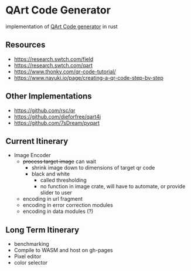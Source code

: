# QArt Code Generator

implementation of [QArt Code generator](https://research.swtch.com/qr/draw/) in rust

## Resources
- https://research.swtch.com/field
- https://research.swtch.com/qart
- https://www.thonky.com/qr-code-tutorial/
- https://www.nayuki.io/page/creating-a-qr-code-step-by-step

## Other Implementations
- https://github.com/rsc/qr
- https://github.com/dieforfree/qart4j
- https://github.com/7sDream/pyqart

## Current Itinerary
- Image Encoder
  - ~~process target image~~ can wait
    - shrink image down to dimensions of target qr code
    - black and white
      - called thresholding
      - no function in image crate, will have to automate, or provide slider to user
  - encoding in url fragment
  - encoding in error correction modules
  - encoding in data modules (?)

  
## Long Term Itinerary
- benchmarking
- Compile to WASM and host on gh-pages
- Pixel editor
- color selector
